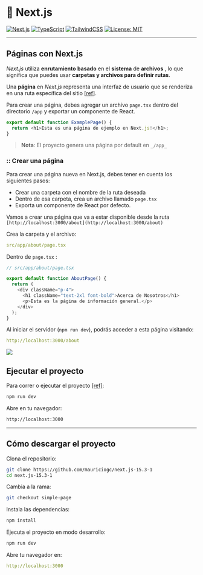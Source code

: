 # 🚀 Next.js

[![Next.js](https://img.shields.io/badge/Next.js-13%2B-blue?logo=next.js)](https://nextjs.org/)
[![TypeScript](https://img.shields.io/badge/TypeScript-5.x-blue?logo=typescript)](https://www.typescriptlang.org/)
[![TailwindCSS](https://img.shields.io/badge/TailwindCSS-3.x-06b6d4?logo=tailwindcss)](https://tailwindcss.com/)
[![License: MIT](https://img.shields.io/badge/license-MIT-green.svg)](https://opensource.org/licenses/MIT)

---

## Páginas con Next.js

_Next.js_ utiliza **enrutamiento** **basado** en el **sistema** de **archivos** , lo que significa que puedes usar **carpetas y archivos para definir rutas**.

Una **página** en _Next.js_ representa una interfaz de usuario que se renderiza en una ruta específica del sitio [[ref](https://nextjs.org/docs/app/getting-started/layouts-and-pages#creating-a-page)].

Para crear una página, debes agregar un archivo `page.tsx` dentro del directorio `/app` y exportar un componente de React.

```js
export default function ExamplePage() {
  return <h1>Esta es una página de ejemplo en Next.js!</h1>;
}
```

> **Nota**: El proyecto genera una página por default en `_/app_`

### :: Crear una página

Para crear una página nueva en Next.js, debes tener en cuenta los siguientes pasos:

- Crear una carpeta con el nombre de la ruta deseada
- Dentro de esa carpeta, crea un archivo llamado `page.tsx`
- Exporta un componente de React por defecto.

Vamos a crear una página que va a estar disponible desde la ruta `[http://localhost:3000/about](http://localhost:3000/about)`

Crea la carpeta y el archivo:

```yaml
src/app/about/page.tsx
```

Dentro de `page.tsx` :

```js
// src/app/about/page.tsx

export default function AboutPage() {
  return (
    <div className="p-4">
      <h1 className="text-2xl font-bold">Acerca de Nosotros</h1>
      <p>Esta es la página de información general.</p>
    </div>
  );
}
```

Al iniciar el servidor (`npm run dev`), podrás acceder a esta página visitando:

```yaml
http://localhost:3000/about
```

![](https://cdn-images-1.medium.com/max/1600/1*O2FBWZvHALauz18iAvqxBA.png)

## Ejecutar el proyecto

Para correr o ejecutar el proyecto [[ref]](https://nextjs.org/docs/app/getting-started/installation#run-the-development-server):

```bash
npm run dev
```

Abre en tu navegador:

```bash
http://localhost:3000
```

---

## Cómo descargar el proyecto

Clona el repositorio:

```bash
git clone https://github.com/mauriciogc/next.js-15.3-1
cd next.js-15.3-1
```

Cambia a la rama:

```bash
git checkout simple-page
```

Instala las dependencias:

```bash
npm install
```

Ejecuta el proyecto en modo desarrollo:

```bash
npm run dev
```

Abre tu navegador en:

```yaml
http://localhost:3000
```
